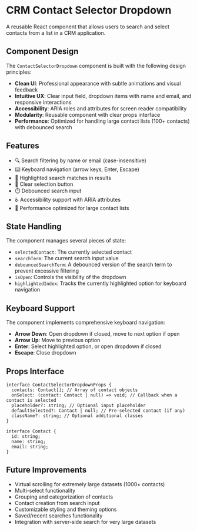 
# CRM Contact Selector Dropdown

A reusable React component that allows users to search and select contacts from a list in a CRM application.

## Component Design

The `ContactSelectorDropdown` component is built with the following design principles:

- **Clean UI**: Professional appearance with subtle animations and visual feedback
- **Intuitive UX**: Clear input field, dropdown items with name and email, and responsive interactions
- **Accessibility**: ARIA roles and attributes for screen reader compatibility
- **Modularity**: Reusable component with clear props interface
- **Performance**: Optimized for handling large contact lists (100+ contacts) with debounced search

## Features

- 🔍 Search filtering by name or email (case-insensitive)
- ⌨️ Keyboard navigation (arrow keys, Enter, Escape)
- 🔆 Highlighted search matches in results
- 🧹 Clear selection button
- ⏱️ Debounced search input
- ♿ Accessibility support with ARIA attributes
- 🚀 Performance optimized for large contact lists

## State Handling

The component manages several pieces of state:

- `selectedContact`: The currently selected contact
- `searchTerm`: The current search input value
- `debouncedSearchTerm`: A debounced version of the search term to prevent excessive filtering
- `isOpen`: Controls the visibility of the dropdown
- `highlightedIndex`: Tracks the currently highlighted option for keyboard navigation

## Keyboard Support

The component implements comprehensive keyboard navigation:

- **Arrow Down**: Open dropdown if closed, move to next option if open
- **Arrow Up**: Move to previous option
- **Enter**: Select highlighted option, or open dropdown if closed
- **Escape**: Close dropdown

## Props Interface

```tsx
interface ContactSelectorDropdownProps {
  contacts: Contact[]; // Array of contact objects
  onSelect: (contact: Contact | null) => void; // Callback when a contact is selected
  placeholder?: string; // Optional input placeholder
  defaultSelected?: Contact | null; // Pre-selected contact (if any)
  className?: string; // Optional additional classes
}

interface Contact {
  id: string;
  name: string;
  email: string;
}
```

## Future Improvements

- Virtual scrolling for extremely large datasets (1000+ contacts)
- Multi-select functionality
- Grouping and categorization of contacts
- Contact creation from search input
- Customizable styling and theming options
- Saved/recent searches functionality
- Integration with server-side search for very large datasets
